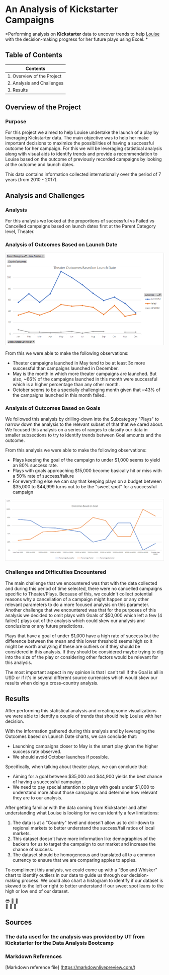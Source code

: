 # An Analysis of Kickstarter Campaigns
*Performing analysis on **Kickstarter** data to uncover trends to help <ins>Louise</ins> with the decision-making progress for her future plays using Excel. *

## Table of Contents

|Contents                   |
|---------------------------|
|1. Overview of the Project |
|2. Analysis and Challenges |
|3. Results                 |

## Overview of the Project

### Purpose 

For this project we aimed to help Louise undertake the launch of a play by leveraging Kickstarter data. The main objective was to help her make important decisions to maximize the possibilities of having a successful outcome for her campaign. For this we will be leveraging statistical analysis along with visual aids to identify trends and provide a recommendation to Louise based on the outcome of previously recorded campaigns by looking at the outcome and launch dates. 

This data contains information collected internationally over the period of 7 years (from 2010 - 2017).

## Analysis and Challenges

### Analysis

For this analysis we looked at the proportions of successful vs Failed vs Cancelled campaigns based on launch dates first at the Parent Category level, Theater. 

### Analysis of Outcomes Based on Launch Date

![Outcomes vs Goals Line Chart.](/Resources/Theater_Outcomes_vs_Launch.png "This line chart represents a comparison between Theater campaigns by month and by outcome ( Successful vs Failed vs Canceled  .")

From this we were able to make the following observations: 

- Theater campaigns launched in May tend to be at least 3x more successful than campaigns launched in December. 
- May is the month in which more theater campaigns are launched. But also, ~66% of the campaigns launched in this month were successful which is a higher percentage than any other month. 
- October seems to be a specially challenging month given that ~43% of the campaigns launched in this month failed. 

###  Analysis of Outcomes Based on Goals

We followed this analysis by drilling-down into the Subcategory "Plays" to narrow down the analysis to the relevant subset of that that we cared about. We focused this analysis on a series of ranges to classify our data in smaller subsections to try to identify trends between Goal amounts and the outcome. 

From this analysis we were able to make the following observations: 

- Plays keeping the goal of the campaign to under $1,000 seems to yield an 80% success rate.
- Plays with goals approaching $15,000 become basically hit or miss with a 50% rate of success/failure  
- For everything else we can say that keeping plays on a budget between $35,000 to $44,999 turns out to be the "sweet spot" for a successful campaign


![Outcomes vs Goals Line Chart.](/Resources/Outcomes_vs_Goals.png "This line chart represents a comparison of Kickstarter Plays classified by outcome ( Successful vs Failed vs Canceled ) and by Goal ranges.")

### Challenges and Difficulties Encountered

The main challenge that we encountered was that with the data collected and during this period of time selected, there were no cancelled campaigns specific to Theater/Plays. Because of this, we couldn't collect potential reasons why a cancellation of a campaign might happen or any other relevant parameters to do a more focused analysis on this parameter. Another challenge that we encountered was that for the purposes of this analysis we decided to omit plays with Goals of $50,000 which left a few (4 failed ) plays out of the analysis which could skew our analysis and conclusions or any future predictions. 

Plays that have a goal of under $1,000 have a high rate of success but the difference between the mean and this lower threshold seems high so it might be worth analyzing if these are outliers or if they should be considered in this analysis. If they should be considered maybe trying to dig into the size of the play or considering other factors would be relevant for this analysis.  

The most important aspect in my opinion is that I can't tell if the Goal is all in USD or if it's in several different source currencies which would skew our results when doing a cross-country analysis. 

## Results

After performing this statistical analysis and creating some visualizations we were able to identify a couple of trends that should help Louise with her decision. 

With the information gathered during this analysis and by leveraging the Outcomes based on Launch Date charts, we can conclude that:
- Launching campaigns closer to May is the smart play given the higher success rate observed.
- We should avoid October launches if possible. 

Specifically, when talking about theater plays, we can conclude that: 
- Aiming for a goal between $35,000 and $44,900 yields the best chance of having a successful campaign .
- We need to pay special attention to plays with goals under $1,000 to understand more about those campaigns and determine how relevant they are to our analysis.

After getting familiar with the data coming from Kickstarter and after understanding what Louise is looking for we can identify a few limitations: 

1. The data is at a "Country" level and doesn't allow us to drill-down to regional markets to better understand the success/fail ratios of local markets.
2. This dataset doesn't have more information like demographics of the backers for us to target the campaign to our market and increase the chance of success.
3. The dataset should be homogeneous and translated all to a common currency to ensure that we are comparing apples to apples. 

To compliment this analysis, we could come up with a "Box and Whisker" chart to identify outliers in our data to guide us through our decision-making process. We could also chart a histogram to identify if our dataset is skewed to the left or right to better understand if our sweet spot leans to the high or low end of our dataset.

:sunglasses: :space_invader: :robot:	
:see_no_evil: :hear_no_evil: :speak_no_evil:

## Sources

### The data used for the analysis was provided by UT from Kickstarter for the Data Analysis Bootcamp

### Markdown References
[Markdown reference file] (https://markdownlivepreview.com/)

